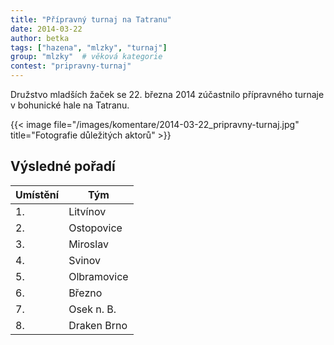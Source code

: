```yaml
---
title: "Přípravný turnaj na Tatranu"
date: 2014-03-22
author: betka
tags: ["hazena", "mlzky", "turnaj"]
group: "mlzky"  # věková kategorie
contest: "pripravny-turnaj"
---
```


Družstvo mladších žaček se 22. března 2014 zúčastnilo přípravného turnaje v bohunické hale na Tatranu. 

{{< image file="/images/komentare/2014-03-22_pripravny-turnaj.jpg" title="Fotografie důležitých aktorů" >}} 

## Výsledné pořadí

Umístění | Tým
---------|---------
1.       | Litvínov 
2.       | Ostopovice
3.       | Miroslav
4.       | Svinov
5.       | Olbramovice
6.       | Březno
7.       | Osek n. B.
8.       | Draken Brno